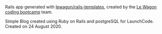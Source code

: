 Rails app generated with [lewagon/rails-templates](https://github.com/lewagon/rails-templates), created by the [Le Wagon coding bootcamp](https://www.lewagon.com) team.

Simple Blog created using Ruby on Rails and postgreSQL for LaunchCode. Created on 24 August 2020.
